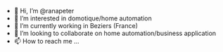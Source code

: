 - 👋 Hi, I’m @ranapeter
- 👀 I’m interested in domotique/home automation
- 🌱 I’m currently working in Beziers (France)
- 💞️ I’m looking to collaborate on home automation/business application
- 📫 How to reach me ...

<!---
ranapeter/ranapeter is a ✨ special ✨ repository because its `README.md` (this file) appears on your GitHub profile.
You can click the Preview link to take a look at your changes.
--->
